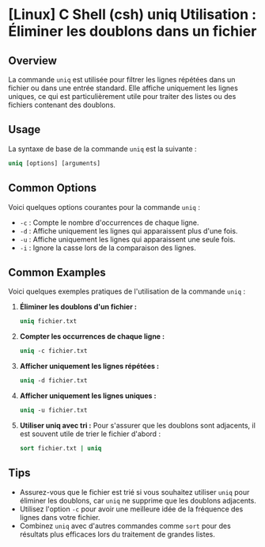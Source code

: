 # [Linux] C Shell (csh) uniq Utilisation : Éliminer les doublons dans un fichier

## Overview
La commande `uniq` est utilisée pour filtrer les lignes répétées dans un fichier ou dans une entrée standard. Elle affiche uniquement les lignes uniques, ce qui est particulièrement utile pour traiter des listes ou des fichiers contenant des doublons.

## Usage
La syntaxe de base de la commande `uniq` est la suivante :

```csh
uniq [options] [arguments]
```

## Common Options
Voici quelques options courantes pour la commande `uniq` :

- `-c` : Compte le nombre d'occurrences de chaque ligne.
- `-d` : Affiche uniquement les lignes qui apparaissent plus d'une fois.
- `-u` : Affiche uniquement les lignes qui apparaissent une seule fois.
- `-i` : Ignore la casse lors de la comparaison des lignes.

## Common Examples
Voici quelques exemples pratiques de l'utilisation de la commande `uniq` :

1. **Éliminer les doublons d'un fichier :**
   ```csh
   uniq fichier.txt
   ```

2. **Compter les occurrences de chaque ligne :**
   ```csh
   uniq -c fichier.txt
   ```

3. **Afficher uniquement les lignes répétées :**
   ```csh
   uniq -d fichier.txt
   ```

4. **Afficher uniquement les lignes uniques :**
   ```csh
   uniq -u fichier.txt
   ```

5. **Utiliser uniq avec tri :**
   Pour s'assurer que les doublons sont adjacents, il est souvent utile de trier le fichier d'abord :
   ```csh
   sort fichier.txt | uniq
   ```

## Tips
- Assurez-vous que le fichier est trié si vous souhaitez utiliser `uniq` pour éliminer les doublons, car `uniq` ne supprime que les doublons adjacents.
- Utilisez l'option `-c` pour avoir une meilleure idée de la fréquence des lignes dans votre fichier.
- Combinez `uniq` avec d'autres commandes comme `sort` pour des résultats plus efficaces lors du traitement de grandes listes.